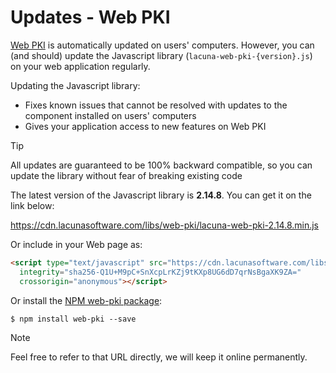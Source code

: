 ﻿# Updates - Web PKI

[Web PKI](index.md) is automatically updated on users' computers. However, you can (and should) update the Javascript library
(`lacuna-web-pki-{version}.js`) on your web application regularly.

Updating the Javascript library:

* Fixes known issues that cannot be resolved with updates to the component installed on users' computers
* Gives your application access to new features on Web PKI

> [!TIP]
> All updates are guaranteed to be 100% backward compatible, so you can update the library without fear of breaking existing code

The latest version of the Javascript library is **2.14.8**. You can get it on the link below:

https://cdn.lacunasoftware.com/libs/web-pki/lacuna-web-pki-2.14.8.min.js

Or include in your Web page as:
```html
<script type="text/javascript" src="https://cdn.lacunasoftware.com/libs/web-pki/lacuna-web-pki-2.14.8.min.js"
  integrity="sha256-Q1U+M9pC+SnXcpLrKZj9tKXp8UG6dD7qrNsBgaXK9ZA="
  crossorigin="anonymous"></script>
```

Or install the [NPM web-pki package](https://www.npmjs.com/package/web-pki):

```
$ npm install web-pki --save
```

> [!NOTE]
> Feel free to refer to that URL directly, we will keep it online permanently.
